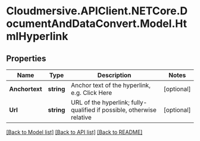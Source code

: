 # Cloudmersive.APIClient.NETCore.DocumentAndDataConvert.Model.HtmlHyperlink
## Properties

Name | Type | Description | Notes
------------ | ------------- | ------------- | -------------
**Anchortext** | **string** | Anchor text of the hyperlink, e.g. Click Here | [optional] 
**Url** | **string** | URL of the hyperlink; fully-qualified if possible, otherwise relative | [optional] 

[[Back to Model list]](../README.md#documentation-for-models) [[Back to API list]](../README.md#documentation-for-api-endpoints) [[Back to README]](../README.md)

